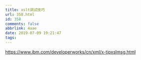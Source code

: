 ```yaml
---
title: xslt调试技巧
url: 358.html
id: 358
comments: false
abbrlink: 4aae
date: 2019-07-09 19:21:47
tags:
---
```


https://www.ibm.com/developerworks/cn/xml/x-tipxslmsg.html
